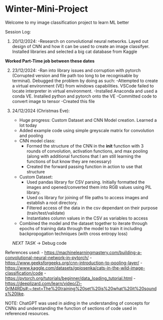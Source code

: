 # Winter-Mini-Project
Welcome to my image classification project to learn ML better

Session Log:

1. 20/12/2024: 
    -Research on convolutional neural networks. Layed out design of CNN and how it can be used to create an image classifyer. Installed libraries and selected a big cat database from Kaggle

**Worked Part-Time job between these dates**

2. 23/12/2024:
    -Ran into library issues and corruption with pytorch (Corrupted version and file path too long to be recognisable by terminal). Debugged the problem by doing as such:
        -Attempted to create a virtual environment (VE) from windows capabilities. VSCode failed to locate interpreter in virtual environment.
        -Installed Anaconda and used a conda VE. Installed python and pytorch onto the VE
    -Committed code to convert image to tensor
    -Created this file

3. 24/12/2024 (Christmas Eve):
    - Huge progress: Custom Dataset and CNN Model creation. Learned a lot today
    - Added example code using simple greyscale matrix for convolution and pooling
    - CNN model class:
        - Formed the structure of the CNN in the __init__ function with 3 rounds of convolution, activation functions, and max pooling (along with additional functions that I am still learning the functions of but know they are necessary)
        - Created the forward passing function in action to use that structure
    - Custom Dataset:
        - Used pandas library for CSV parsing. Initially formatted the images and opened/converted them into RGB values using PIL library. 
        - Used os library for joining of file paths to access images and establish a root directory.
        - Filtered access of the data in the csv dependant on their purpose (train/test/validate)
        - Instantiates column values in the CSV as variables to access
    - Combined the model and the dataset together to iterate through epochs of training data through the model to train it including backpropogation techniques (with cross entropy loss)
    
    *NEXT TASK* -> Debug code



References used:
    - https://machinelearningmastery.com/building-a-convolutional-neural-network-in-pytorch/
    - https://www.geeksforgeeks.org/cnn-introduction-to-pooling-layer/
    - https://www.kaggle.com/datasets/gpiosenka/cats-in-the-wild-image-classification/code
    - https://pytorch.org/tutorials/beginner/data_loading_tutorial.html
    - https://deeplizard.com/learn/video/Zi-0rlM4RDs#:~:text=The%20training%20set%20is%20what%20it%20sounds%20like.
    

NOTE: ChatGPT was used in aiding in the understanding of concepts for CNNs and understanding the function of sections of code used in referenced resources. 